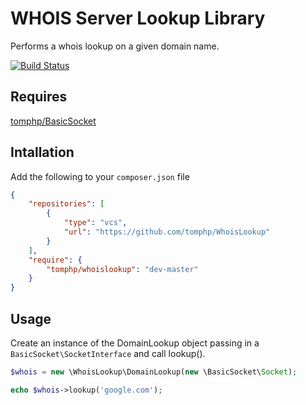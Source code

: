 WHOIS Server Lookup Library
===========================

Performs a whois lookup on a given domain name.

[![Build Status](https://travis-ci.org/tomphp/WhoisLookup.png?branch=master)](https://travis-ci.org/tomphp/WhoisLookup)

Requires
--------

[tomphp/BasicSocket](https://github.com/tomphp/BasicSocket "tomphp/BasicSocket on GitHub")

Intallation
-----------

Add the following to your `composer.json` file

```json
{
    "repositories": [
        {
            "type": "vcs",
            "url": "https://github.com/tomphp/WhoisLookup"
        }
    ],
    "require": {
        "tomphp/whoislookup": "dev-master"
    }
}
```

Usage
-----

Create an instance of the DomainLookup object passing in a `BasicSocket\SocketInterface` and call lookup().

```php
$whois = new \WhoisLookup\DomainLookup(new \BasicSocket\Socket);

echo $whois->lookup('google.com');
```
